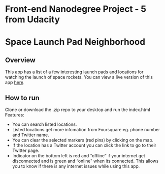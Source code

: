 # Front-end Nanodegree Project - 5 from Udacity 
# Space Launch Pad Neighborhood

## Overview
This app has a list of a few interesting launch pads and locations for watching the launch of space rockets.
You can view a live version of this app [here](https://luzr.github.io/neighborhood-map/).
## How to run
Clone or download the .zip repo to your desktop and run the index.html
Features:
- You can search listed locations.
- Listed locations get more infomation from Foursquare eg. phone number and Twitter name.
- You can clear the selected markers (red pins) by clicking on the map.
- If the location has a Twitter account you can click the link to go to their Twitter page.
- Indicator on the bottom left is red and “offline” if your internet get disconnected and is green and “online” when its connected. This allows you to know if there is any internet issues while using this app.